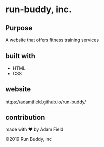 # run-buddy, inc.

## Purpose
A website that offers fitness training services

## built with
* HTML 
* CSS

## website
https://adamjfield.github.io/run-buddy/

## contribution
made with ❤️ by Adam Field

©️2019 Run Buddy, Inc 
